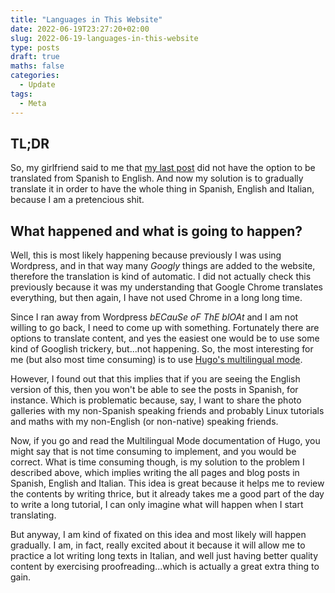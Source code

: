 ```yaml
---
title: "Languages in This Website"
date: 2022-06-19T23:27:20+02:00
slug: 2022-06-19-languages-in-this-website
type: posts
draft: true
maths: false
categories:
  - Update
tags:
  - Meta
---
```


## TL;DR

So, my girlfriend said to me that [my last post](https://lmcj.xyz/posts/2022-06-18-bad-pictures-from-bologna/) did not have the option to be translated from Spanish to English. And now my solution is to gradually translate it in order to have the whole thing in Spanish, English and Italian, because I am a pretencious shit.

## What happened and what is going to happen?

Well, this is most likely happening because previously I was using Wordpress, and in that way many _Googly_ things are added to the website, therefore the translation is kind of automatic. I did not actually check this previously because it was my understanding that Google Chrome translates everything, but then again, I have not used Chrome in a long long time.

Since I ran away from Wordpress _bECauSe oF ThE blOAt_ and I am not willing to go back, I need to come up with something. Fortunately there are options to translate content, and yes the easiest one would be to use some kind of Googlish trickery, but...not happening. So, the most interesting for me (but also most time consuming) is to use [Hugo's multilingual mode](https://gohugo.io/content-management/multilingual/).

However, I found out that this implies that if you are seeing the English version of this, then you won't be able to see the posts in Spanish, for instance. Which is problematic because, say, I want to share the photo galleries with my non-Spanish speaking friends and probably Linux tutorials and maths with my non-English (or non-native) speaking friends.

Now, if you go and read the Multilingual Mode documentation of Hugo, you might say that is not time consuming to implement, and you would be correct. What is time consuming though, is my solution to the problem I described above, which implies writing the all pages and blog posts in Spanish, English and Italian. This idea is great because it helps me to review the contents by writing thrice, but it already takes me a good part of the day to write a long tutorial, I can only imagine what will happen when I start translating.

But anyway, I am kind of fixated on this idea and most likely will happen gradually. I am, in fact, really excited about it because it will allow me to practice a lot writing long texts in Italian, and well just having better quality content by exercising proofreading...which is actually a great extra thing to gain.

